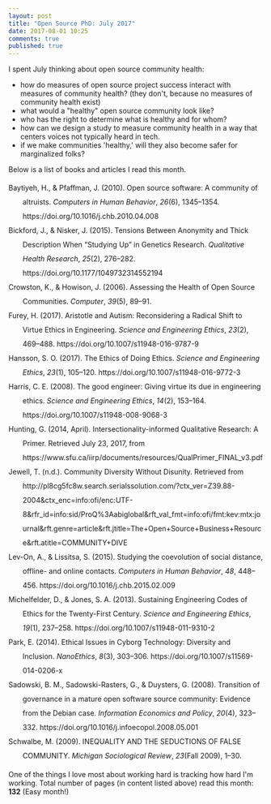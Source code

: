 ```yaml
---
layout: post
title: "Open Source PhD: July 2017"
date: 2017-08-01 10:25
comments: true
published: true
---
```



I spent July thinking about open source community health:
- how do measures of open source project success interact with measures of community health? (they don't, because no measures of community health exist)
- what would a "healthy" open source community look like?
- who has the right to determine what is healthy and for whom?
- how can we design a study to measure community health in a way that centers voices not typically heard in tech.
- if we make communities 'healthy,' will they also become safer for marginalized folks?

Below is a list of books and articles I read this month.

<div class="csl-bib-body" style="line-height: 2; padding-left: 2em; text-indent:-2em;">
  <div class="csl-entry">Baytiyeh, H., &amp; Pfaffman, J. (2010). Open source software: A community of altruists. <i>Computers in Human Behavior</i>, <i>26</i>(6), 1345–1354. https://doi.org/10.1016/j.chb.2010.04.008</div>
  <span class="Z3988" title="url_ver=Z39.88-2004&amp;ctx_ver=Z39.88-2004&amp;rfr_id=info%3Asid%2Fzotero.org%3A2&amp;rft_id=info%3Adoi%2F10.1016%2Fj.chb.2010.04.008&amp;rft_val_fmt=info%3Aofi%2Ffmt%3Akev%3Amtx%3Ajournal&amp;rft.genre=article&amp;rft.atitle=Open%20source%20software%3A%20A%20community%20of%20altruists&amp;rft.jtitle=Computers%20in%20Human%20Behavior&amp;rft.stitle=Computers%20in%20Human%20Behavior&amp;rft.volume=26&amp;rft.issue=6&amp;rft.aufirst=Hoda&amp;rft.aulast=Baytiyeh&amp;rft.au=Hoda%20Baytiyeh&amp;rft.au=Jay%20Pfaffman&amp;rft.date=2010-11-01&amp;rft.pages=1345-1354&amp;rft.spage=1345&amp;rft.epage=1354&amp;rft.issn=0747-5632"></span>
  <div class="csl-entry">Bickford, J., &amp; Nisker, J. (2015). Tensions Between Anonymity and Thick Description When “Studying Up” in Genetics Research. <i>Qualitative Health Research</i>, <i>25</i>(2), 276–282. https://doi.org/10.1177/1049732314552194</div>
  <span class="Z3988" title="url_ver=Z39.88-2004&amp;ctx_ver=Z39.88-2004&amp;rfr_id=info%3Asid%2Fzotero.org%3A2&amp;rft_id=info%3Adoi%2F10.1177%2F1049732314552194&amp;rft_val_fmt=info%3Aofi%2Ffmt%3Akev%3Amtx%3Ajournal&amp;rft.genre=article&amp;rft.atitle=Tensions%20Between%20Anonymity%20and%20Thick%20Description%20When%20%E2%80%9CStudying%20Up%E2%80%9D%20in%20Genetics%20Research&amp;rft.jtitle=Qualitative%20Health%20Research&amp;rft.stitle=Qual%20Health%20Res&amp;rft.volume=25&amp;rft.issue=2&amp;rft.aufirst=Julia&amp;rft.aulast=Bickford&amp;rft.au=Julia%20Bickford&amp;rft.au=Jeff%20Nisker&amp;rft.date=2015-02-01&amp;rft.pages=276-282&amp;rft.spage=276&amp;rft.epage=282&amp;rft.issn=1049-7323&amp;rft.language=en"></span>
  <div class="csl-entry">Crowston, K., &amp; Howison, J. (2006). Assessing the Health of Open Source Communities. <i>Computer</i>, <i>39</i>(5), 89–91.</div>
  <span class="Z3988" title="url_ver=Z39.88-2004&amp;ctx_ver=Z39.88-2004&amp;rfr_id=info%3Asid%2Fzotero.org%3A2&amp;rft_val_fmt=info%3Aofi%2Ffmt%3Akev%3Amtx%3Ajournal&amp;rft.genre=article&amp;rft.atitle=Assessing%20the%20Health%20of%20Open%20Source%20Communities&amp;rft.jtitle=Computer&amp;rft.volume=39&amp;rft.issue=5&amp;rft.aufirst=Kevin&amp;rft.aulast=Crowston&amp;rft.au=Kevin%20Crowston&amp;rft.au=James%20Howison&amp;rft.date=2006&amp;rft.pages=89-91&amp;rft.spage=89&amp;rft.epage=91"></span>
  <div class="csl-entry">Furey, H. (2017). Aristotle and Autism: Reconsidering a Radical Shift to Virtue Ethics in Engineering. <i>Science and Engineering Ethics</i>, <i>23</i>(2), 469–488. https://doi.org/10.1007/s11948-016-9787-9</div>
  <span class="Z3988" title="url_ver=Z39.88-2004&amp;ctx_ver=Z39.88-2004&amp;rfr_id=info%3Asid%2Fzotero.org%3A2&amp;rft_id=info%3Adoi%2F10.1007%2Fs11948-016-9787-9&amp;rft_val_fmt=info%3Aofi%2Ffmt%3Akev%3Amtx%3Ajournal&amp;rft.genre=article&amp;rft.atitle=Aristotle%20and%20Autism%3A%20Reconsidering%20a%20Radical%20Shift%20to%20Virtue%20Ethics%20in%20Engineering&amp;rft.jtitle=Science%20and%20Engineering%20Ethics&amp;rft.volume=23&amp;rft.issue=2&amp;rft.aufirst=Heidi&amp;rft.aulast=Furey&amp;rft.au=Heidi%20Furey&amp;rft.date=2017&amp;rft.pages=469-488&amp;rft.spage=469&amp;rft.epage=488&amp;rft.issn=1194801697879"></span>
  <div class="csl-entry">Hansson, S. O. (2017). The Ethics of Doing Ethics. <i>Science and Engineering Ethics</i>, <i>23</i>(1), 105–120. https://doi.org/10.1007/s11948-016-9772-3</div>
  <span class="Z3988" title="url_ver=Z39.88-2004&amp;ctx_ver=Z39.88-2004&amp;rfr_id=info%3Asid%2Fzotero.org%3A2&amp;rft_id=info%3Adoi%2F10.1007%2Fs11948-016-9772-3&amp;rft_val_fmt=info%3Aofi%2Ffmt%3Akev%3Amtx%3Ajournal&amp;rft.genre=article&amp;rft.atitle=The%20Ethics%20of%20Doing%20Ethics&amp;rft.jtitle=Science%20and%20Engineering%20Ethics&amp;rft.volume=23&amp;rft.issue=1&amp;rft.aufirst=Sven%20Ove&amp;rft.aulast=Hansson&amp;rft.au=Sven%20Ove%20Hansson&amp;rft.date=2017&amp;rft.pages=105-120&amp;rft.spage=105&amp;rft.epage=120&amp;rft.issn=1353-3452"></span>
  <div class="csl-entry">Harris, C. E. (2008). The good engineer: Giving virtue its due in engineering ethics. <i>Science and Engineering Ethics</i>, <i>14</i>(2), 153–164. https://doi.org/10.1007/s11948-008-9068-3</div>
  <span class="Z3988" title="url_ver=Z39.88-2004&amp;ctx_ver=Z39.88-2004&amp;rfr_id=info%3Asid%2Fzotero.org%3A2&amp;rft_id=info%3Adoi%2F10.1007%2Fs11948-008-9068-3&amp;rft_val_fmt=info%3Aofi%2Ffmt%3Akev%3Amtx%3Ajournal&amp;rft.genre=article&amp;rft.atitle=The%20good%20engineer%3A%20Giving%20virtue%20its%20due%20in%20engineering%20ethics&amp;rft.jtitle=Science%20and%20Engineering%20Ethics&amp;rft.volume=14&amp;rft.issue=2&amp;rft.aufirst=Charles%20E.&amp;rft.aulast=Harris&amp;rft.au=Charles%20E.%20Harris&amp;rft.date=2008&amp;rft.pages=153-164&amp;rft.spage=153&amp;rft.epage=164&amp;rft.issn=1353-3452%20(Print)%5Cr1353-3452%20(Linking)"></span>
  <div class="csl-entry">Hunting, G. (2014, April). Intersectionality-informed Qualitative Research: A Primer. Retrieved July 23, 2017, from https://www.sfu.ca/iirp/documents/resources/QualPrimer_FINAL_v3.pdf</div>
  <span class="Z3988" title="url_ver=Z39.88-2004&amp;ctx_ver=Z39.88-2004&amp;rfr_id=info%3Asid%2Fzotero.org%3A2&amp;rft_val_fmt=info%3Aofi%2Ffmt%3Akev%3Amtx%3Adc&amp;rft.type=webpage&amp;rft.title=Intersectionality-informed%20Qualitative%20Research%3A%20A%20Primer&amp;rft.identifier=https%3A%2F%2Fwww.sfu.ca%2Fiirp%2Fdocuments%2Fresources%2FQualPrimer_FINAL_v3.pdf&amp;rft.aufirst=Gemma&amp;rft.aulast=Hunting&amp;rft.au=Gemma%20Hunting&amp;rft.date=2014-04"></span>
  <div class="csl-entry">Jewell, T. (n.d.). Community Diversity Without Disunity. Retrieved from http://pl8cg5fc8w.search.serialssolution.com/?ctx_ver=Z39.88-2004&amp;ctx_enc=info:ofi/enc:UTF-8&amp;rfr_id=info:sid/ProQ%3Aabiglobal&amp;rft_val_fmt=info:ofi/fmt:kev:mtx:journal&amp;rft.genre=article&amp;rft.jtitle=The+Open+Source+Business+Resource&amp;rft.atitle=COMMUNITY+DIVE</div>
  <span class="Z3988" title="url_ver=Z39.88-2004&amp;ctx_ver=Z39.88-2004&amp;rfr_id=info%3Asid%2Fzotero.org%3A2&amp;rft_val_fmt=info%3Aofi%2Ffmt%3Akev%3Amtx%3Ajournal&amp;rft.genre=article&amp;rft.atitle=Community%20Diversity%20Without%20Disunity&amp;rft.aufirst=Teresa&amp;rft.aulast=Jewell&amp;rft.au=Teresa%20Jewell"></span>
  <div class="csl-entry">Lev-On, A., &amp; Lissitsa, S. (2015). Studying the coevolution of social distance, offline- and online contacts. <i>Computers in Human Behavior</i>, <i>48</i>, 448–456. https://doi.org/10.1016/j.chb.2015.02.009</div>
  <span class="Z3988" title="url_ver=Z39.88-2004&amp;ctx_ver=Z39.88-2004&amp;rfr_id=info%3Asid%2Fzotero.org%3A2&amp;rft_id=info%3Adoi%2F10.1016%2Fj.chb.2015.02.009&amp;rft_val_fmt=info%3Aofi%2Ffmt%3Akev%3Amtx%3Ajournal&amp;rft.genre=article&amp;rft.atitle=Studying%20the%20coevolution%20of%20social%20distance%2C%20offline-%20and%20online%20contacts&amp;rft.jtitle=Computers%20in%20Human%20Behavior&amp;rft.volume=48&amp;rft.aufirst=Azi&amp;rft.aulast=Lev-On&amp;rft.au=Azi%20Lev-On&amp;rft.au=Sabina%20Lissitsa&amp;rft.date=2015&amp;rft.pages=448-456&amp;rft.spage=448&amp;rft.epage=456&amp;rft.issn=07475632"></span>
  <div class="csl-entry">Michelfelder, D., &amp; Jones, S. A. (2013). Sustaining Engineering Codes of Ethics for the Twenty-First Century. <i>Science and Engineering Ethics</i>, <i>19</i>(1), 237–258. https://doi.org/10.1007/s11948-011-9310-2</div>
  <span class="Z3988" title="url_ver=Z39.88-2004&amp;ctx_ver=Z39.88-2004&amp;rfr_id=info%3Asid%2Fzotero.org%3A2&amp;rft_id=info%3Adoi%2F10.1007%2Fs11948-011-9310-2&amp;rft_val_fmt=info%3Aofi%2Ffmt%3Akev%3Amtx%3Ajournal&amp;rft.genre=article&amp;rft.atitle=Sustaining%20Engineering%20Codes%20of%20Ethics%20for%20the%20Twenty-First%20Century&amp;rft.jtitle=Science%20and%20Engineering%20Ethics&amp;rft.volume=19&amp;rft.issue=1&amp;rft.aufirst=Diane&amp;rft.aulast=Michelfelder&amp;rft.au=Diane%20Michelfelder&amp;rft.au=Sharon%20A.%20Jones&amp;rft.date=2013&amp;rft.pages=237-258&amp;rft.spage=237&amp;rft.epage=258&amp;rft.issn=1353-3452"></span>
  <div class="csl-entry">Park, E. (2014). Ethical Issues in Cyborg Technology: Diversity and Inclusion. <i>NanoEthics</i>, <i>8</i>(3), 303–306. https://doi.org/10.1007/s11569-014-0206-x</div>
  <span class="Z3988" title="url_ver=Z39.88-2004&amp;ctx_ver=Z39.88-2004&amp;rfr_id=info%3Asid%2Fzotero.org%3A2&amp;rft_id=info%3Adoi%2F10.1007%2Fs11569-014-0206-x&amp;rft_val_fmt=info%3Aofi%2Ffmt%3Akev%3Amtx%3Ajournal&amp;rft.genre=article&amp;rft.atitle=Ethical%20Issues%20in%20Cyborg%20Technology%3A%20Diversity%20and%20Inclusion&amp;rft.jtitle=NanoEthics&amp;rft.volume=8&amp;rft.issue=3&amp;rft.aufirst=Enno&amp;rft.aulast=Park&amp;rft.au=Enno%20Park&amp;rft.date=2014&amp;rft.pages=303-306&amp;rft.spage=303&amp;rft.epage=306&amp;rft.issn=1871-4757"></span>
  <div class="csl-entry">Sadowski, B. M., Sadowski-Rasters, G., &amp; Duysters, G. (2008). Transition of governance in a mature open software source community: Evidence from the Debian case. <i>Information Economics and Policy</i>, <i>20</i>(4), 323–332. https://doi.org/10.1016/j.infoecopol.2008.05.001</div>
  <span class="Z3988" title="url_ver=Z39.88-2004&amp;ctx_ver=Z39.88-2004&amp;rfr_id=info%3Asid%2Fzotero.org%3A2&amp;rft_id=info%3Adoi%2F10.1016%2Fj.infoecopol.2008.05.001&amp;rft_val_fmt=info%3Aofi%2Ffmt%3Akev%3Amtx%3Ajournal&amp;rft.genre=article&amp;rft.atitle=Transition%20of%20governance%20in%20a%20mature%20open%20software%20source%20community%3A%20Evidence%20from%20the%20Debian%20case&amp;rft.jtitle=Information%20Economics%20and%20Policy&amp;rft.volume=20&amp;rft.issue=4&amp;rft.aufirst=Bert%20M.&amp;rft.aulast=Sadowski&amp;rft.au=Bert%20M.%20Sadowski&amp;rft.au=Gaby%20Sadowski-Rasters&amp;rft.au=Geert%20Duysters&amp;rft.date=2008&amp;rft.pages=323-332&amp;rft.spage=323&amp;rft.epage=332&amp;rft.issn=0167-6245"></span>
  <div class="csl-entry">Schwalbe, M. (2009). INEQUALITY AND THE SEDUCTIONS OF FALSE COMMUNITY. <i>Michigan Sociological Review</i>, <i>23</i>(Fall 2009), 1–30.</div>
  <span class="Z3988" title="url_ver=Z39.88-2004&amp;ctx_ver=Z39.88-2004&amp;rfr_id=info%3Asid%2Fzotero.org%3A2&amp;rft_val_fmt=info%3Aofi%2Ffmt%3Akev%3Amtx%3Ajournal&amp;rft.genre=article&amp;rft.atitle=INEQUALITY%20AND%20THE%20SEDUCTIONS%20OF%20FALSE%20COMMUNITY&amp;rft.jtitle=Michigan%20Sociological%20Review&amp;rft.volume=23&amp;rft.issue=Fall%202009&amp;rft.aufirst=M.&amp;rft.aulast=Schwalbe&amp;rft.au=M.%20Schwalbe&amp;rft.date=2009&amp;rft.pages=1-30&amp;rft.spage=1&amp;rft.epage=30"></span>
</div>


One of the things I love most about working hard is tracking how hard I'm working.  Total number of pages (in content listed above) read this month: **132** (Easy month!)
